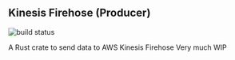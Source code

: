 ## Kinesis Firehose (Producer)
![build status](https://github.com/asg0451/kinesis-firehose/actions/workflows/build.yml/badge.svg)

A Rust crate to send data to AWS Kinesis Firehose
Very much WIP

